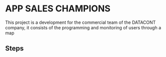 # APP SALES CHAMPIONS

This project is a development for the commercial team of the DATACONT company,
it consists of the programming and monitoring of users through a map

## Steps
